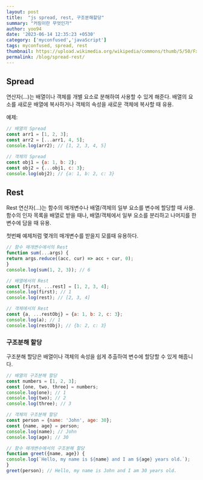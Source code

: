 ```yaml
---
layout: post
title:  "js spread, rest, 구조분해할당"
summary: "커링이란 무엇인가"
author: yoo94
date: '2023-06-14 12:35:23 +0530'
category: ['myconfused','javaScript']
tags: myconfused, spread, rest
thumbnail: https://upload.wikimedia.org/wikipedia/commons/thumb/5/50/Fxemoji_u2049.svg/255px-Fxemoji_u2049.svg.png
permalink: /blog/spread-rest/
---
```


## Spread 
연산자(...)는 배열이나 객체를 개별 요소로 분해하여 사용할 수 있게 해준다. 배열의 요소를 새로운 배열에 복사하거나 객체의 속성을 새로운 객체에 복사할 때 유용.

예제:

```javascript
// 배열의 Spread
const arr1 = [1, 2, 3];
const arr2 = [...arr1, 4, 5];
console.log(arr2); // [1, 2, 3, 4, 5]

// 객체의 Spread
const obj1 = {a: 1, b: 2};
const obj2 = {...obj1, c: 3};
console.log(obj2); // {a: 1, b: 2, c: 3}
```

## Rest 

Rest 연산자(...)는 함수의 매개변수나 배열/객체의 일부 요소를 변수에 할당할 때 사용. 
함수의 인자 목록을 배열로 받을 때나, 배열/객체에서 일부 요소를 분리하고 나머지를 한 변수에 담을 때 유용.

첫번째 예제처럼 몇개의 매개변수를 받을지 모를때 유용하다.
```javascript
// 함수 매개변수에서의 Rest
function sum(...args) {
return args.reduce((acc, cur) => acc + cur, 0);
}
console.log(sum(1, 2, 3)); // 6

// 배열에서의 Rest
const [first, ...rest] = [1, 2, 3, 4];
console.log(first); // 1
console.log(rest); // [2, 3, 4]

// 객체에서의 Rest
const {a, ...restObj} = {a: 1, b: 2, c: 3};
console.log(a); // 1
console.log(restObj); // {b: 2, c: 3}
```

### 구조분해 할당

구조분해 할당은 배열이나 객체의 속성을 쉽게 추출하여 변수에 할당할 수 있게 해줍니다.

```javascript
// 배열의 구조분해 할당
const numbers = [1, 2, 3];
const [one, two, three] = numbers;
console.log(one); // 1
console.log(two); // 2
console.log(three); // 3

// 객체의 구조분해 할당
const person = {name: 'John', age: 30};
const {name, age} = person;
console.log(name); // John
console.log(age); // 30

// 함수 매개변수에서의 구조분해 할당
function greet({name, age}) {
console.log(`Hello, my name is ${name} and I am ${age} years old.`);
}
greet(person); // Hello, my name is John and I am 30 years old.
```